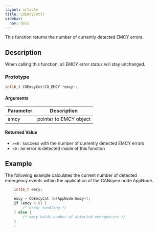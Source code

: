 ```yaml
---
layout: article
title: COEmcyCnt()
sidebar:
  nav: docs
---
```


This function returns the number of currently detected EMCY errors.

<!--more-->

## Description

When calling this function, all EMCY error status will stay unchanged.

### Prototype

```c
int16_t COEmcyCnt(CO_EMCY *emcy);
```

#### Arguments

| Parameter | Description |
| --- | --- |
| emcy | pointer to EMCY object |

#### Returned Value

- `>=0` : success with the number of currently detected EMCY errors
- `<0` : an error is detected inside of this function

## Example

The following example calculates the current number of detected emergency events within the application of the CANopen node AppNode.

```c
    int16_t emcy;
    :
    emcy = COEmcyCnt (&(AppNode.Emcy));
    if (emcy < 0) {
        /* error handling */
    } else {
        /* emcy holds number of detected emergencies */
    }
    :
```
